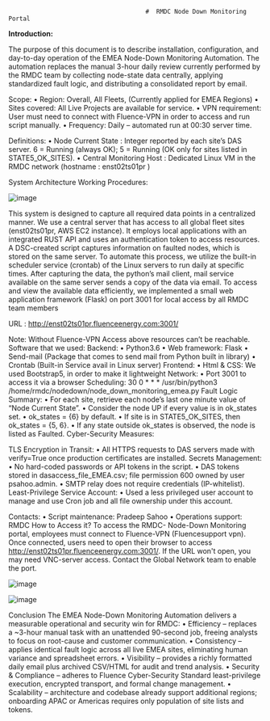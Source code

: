                                           #  RMDC Node Down Monitoring Portal

**Introduction:**

The purpose of this document is to describe installation, configuration, and day-to-day operation of the EMEA Node-Down Monitoring Automation.
The automation replaces the manual 3-hour daily review currently performed by the RMDC team by collecting node-state data centrally, applying standardized fault logic, and distributing a consolidated report by email.

Scope:
  •	Region: Overall, All Fleets, (Currently applied for EMEA Regions)
  •	Sites covered: All Live Projects are available for service.
  •	VPN requirement: User must need to connect with Fluence-VPN in order to access and run script manually.
  •	Frequency: Daily – automated run at 00:30 server time. 

Definitions:
  •	Node Current State : Integer reported by each site’s DAS server. 6 = Running (always OK); 5 = Running (OK only for sites listed in STATE5_OK_SITES).
  •	Central Monitoring Host :  Dedicated Linux VM in the RMDC network (hostname :  enst02ts01pr )

System Architecture Working Procedures:

![image](https://github.com/user-attachments/assets/4cdf290c-4913-4c5d-88fc-dfd0452fb605)

This system is designed to capture all required data points in a centralized manner. We use a central server that has access to all global fleet sites (enst02ts01pr, AWS EC2 instance). It employs local applications with an integrated RUST API and uses an authentication token to access resources. A DSC-created script captures information on faulted nodes, which is stored on the same server. To automate this process, we utilize the built-in scheduler service (crontab) of the Linux servers to run daily at specific times. After capturing the data, the python’s mail client, mail service available on the same server sends a copy of the data via email. To access and view the available data efficiently, we implemented a small web application framework (Flask) on port 3001 for local access by all RMDC team members

URL :  http://enst02ts01pr.fluenceenergy.com:3001/

Note: Without Fluence-VPN Access above resources can’t be reachable.
Software that we used:
Backend: 
  •	Python3.6
  •	Web framework: Flask
  •	Send-mail (Package that comes to send mail from Python built in library)
  •	Crontab (Built-in Service avail in Linux server)
Frontend:
  •	Html & CSS: We used Bootstrap5, in order to make it lightweight
Network:
  •	Port 3001 to access it via a browser
Scheduling:
  30 0 * * *   /usr/bin/python3 /home/rmdc/nodedown/node_down_monitoring_emea.py
Fault Logic Summary:
  •	For each site, retrieve each node’s last one minute value of “Node Current State”.
  •	Consider the node UP if every value is in ok_states set.
  •	ok_states = {6} by default.
  •	If site is in STATE5_OK_SITES, then ok_states = {5, 6}.
  •	If any state outside ok_states is observed, the node is listed as Faulted.
Cyber-Security Measures:
	
TLS Encryption in Transit: 
  •	All HTTPS requests to DAS servers made with verify=True once production certificates are installed.
Secrets Management: 
  •	No hard-coded passwords or API tokens in the script.
  •	DAS tokens stored in dasaccess_file_EMEA.csv; file permission 600 owned by user psahoo.admin.
  •	SMTP relay does not require credentials (IP-whitelist).
Least-Privilege Service Account:
  •	Used a less privileged user account to manage and use Cron job and all file ownership under this account.

Contacts:
  •	Script maintenance: Pradeep Sahoo
  •	Operations support: RMDC
How to Access it?
  To access the RMDC- Node-Down Monitoring portal, employees must connect to Fluence-VPN (Fluencesupport vpn). Once     connected, users need to open their browser to access http://enst02ts01pr.fluenceenergy.com:3001/.  If the URL         won't open, you may need VNC-server access. Contact the Global Network team to enable the port.

![image](https://github.com/user-attachments/assets/67ebcc05-7d09-439c-a308-dc8b20c4666e)


![image](https://github.com/user-attachments/assets/9cc5abfe-bc11-4e61-9d95-9d0fca584e74)

Conclusion
The EMEA Node-Down Monitoring Automation delivers a measurable operational and security win for RMDC:
  •	Efficiency – replaces a ~3-hour manual task with an unattended 90-second job, freeing analysts to focus on root-cause and customer communication.
  •	Consistency – applies identical fault logic across all live EMEA sites, eliminating human variance and spreadsheet errors.
  •	Visibility – provides a richly formatted daily email plus archived CSV/HTML for audit and trend analysis.
  •	Security & Compliance – adheres to Fluence Cyber-Security Standard least-privilege execution, encrypted             transport, and formal change management.
  •	Scalability – architecture and codebase already support additional regions; onboarding APAC or Americas requires only population of site lists and tokens.


